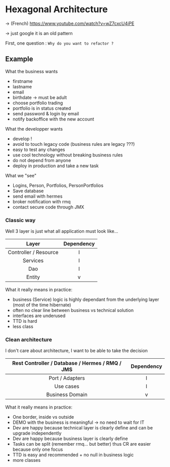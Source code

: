 # Hexagonal Architecture

-> (French) https://www.youtube.com/watch?v=wZ7cxcU4iPE

-> just google it is an old pattern

First, one question : `Why do you want to refactor ?`

## Example

What the business wants
* firstname
* lastname
* email
* birthdate -> must be adult
* choose portfolio trading
* portfolio is in status created
* send password & login by email
* notify backoffice with the new account

What the developper wants 
* develop !
* avoid to touch legacy code (business rules are legacy ???)
* easy to test any changes
* use cool technology without breaking business rules
* do not depend from anyone
* deploy in production and take a new task

What we "see"
* Logins, Person, Portfolios, PersonPortfolios
* Save database
* send email with hermes
* broker notification with rmq
* contact secure code through JMX

### Classic way

Well 3 layer is just what all application must look like...

| Layer | Dependency
| :-------------: | :---: |
| Controller / Resource      | I |
| Services      | I |
| Dao | I |
| Entity | v |

What it really means in practice:
* business (Service) logic is highly dependant from the underlying layer (most of the time hibernate)
* often no clear line between business vs technical solution
* interfaces are underused
* TTD is hard
* less class

### Clean architecture

I don't care about architecture, I want to be able to take the decision

| Rest Controller / Database / Hermes / RMQ / JMS | Dependency |
| :-------------: | :---: |
| Port / Adapters | I |
| Use cases | I |
| Business  Domain | v |

What it really means in practice:
* One border, inside vs outside
* DEMO with the business is meaningful -> no need to wait for IT
* Dev are happy because technical layer is clearly define and can be upgrade independently
* Dev are happy because business layer is clearly define
* Tasks can be split (remember rmq... but better) thus CR are easier because only one focus
* TTD is easy and recommended + no null in business logic
* more classes